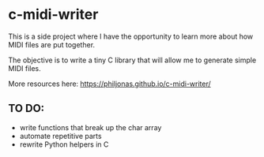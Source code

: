 # c-midi-writer

This is a side project where I have the opportunity to learn more about how MIDI files are put together.

The objective is to write a tiny C library that will allow me to generate simple MIDI files.

More resources here:
https://philjonas.github.io/c-midi-writer/

## TO DO:
* write functions that break up the char array
* automate repetitive parts
* rewrite Python helpers in C